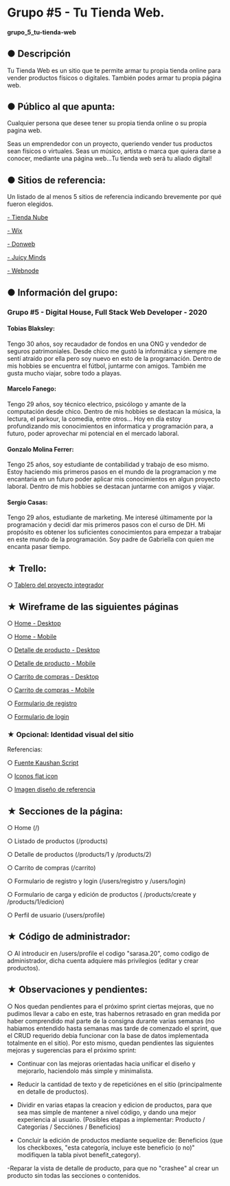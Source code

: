 # Grupo #5 - Tu Tienda Web.
#### grupo_5_tu-tienda-web


## ● Descripción

Tu Tienda Web es un sitio que te permite armar tu propia tienda online para vender productos físicos o digitales. También podes armar tu propia página web.


## ● Público al que apunta: 
Cualquier persona que desee tener su propia tienda online o su propia pagina  web.

Seas un emprendedor con un proyecto, queriendo vender tus productos sean físicos o virtuales. Seas un músico, artista o marca que quiera darse a conocer, mediante una página web...Tu tienda web será tu aliado digital!


## ● Sitios de referencia:
Un listado de al menos 5 sitios de referencia indicando brevemente por qué fueron elegidos.

[- Tienda Nube](https://www.tiendanube.com)

[- Wix](https://es.wix.com)

[- Donweb](https://donweb.com/es-ar/)

[- Juicy Minds](https://juicyminds.com.ar/)

[- Webnode](https://www.webnode.es/#top)


## ● Información del grupo:
### Grupo #5 - Digital House, Full Stack Web Developer - 2020

#### Tobias Blaksley:
Tengo 30 años, soy recaudador de fondos en una ONG y vendedor de seguros patrimoniales. Desde chico me gustó la informática y siempre me sentí atraído por ella pero soy nuevo en esto de la programación. Dentro de mis hobbies se encuentra el fútbol, juntarme con amigos. También me gusta mucho viajar, sobre todo a playas.


#### Marcelo Fanego:
Tengo 29 años, soy técnico electrico, psicólogo y amante de la computación desde chico. Dentro de mis hobbies se destacan la música, la lectura, el parkour, la comedia, entre otros...
Hoy en día estoy profundizando mis conocimientos en informatica y programación para, a futuro, poder aprovechar mi potencial en el mercado laboral.


#### Gonzalo Molina Ferrer:
Tengo 25 años, soy estudiante de contabilidad y trabajo de eso mismo. Estoy haciendo mis primeros pasos en el mundo de la programacion y me encantaria en un futuro poder aplicar mis conocimientos en algun proyecto laboral.
Dentro de mis hobbies se destacan juntarme con amigos y viajar.

#### Sergio Casas:
Tengo 29 años, estudiante de marketing. Me interesé últimamente por la programación y decidí  dar mis primeros pasos con el curso de DH. Mi propósito es obtener los suficientes conocimientos para empezar a trabajar en este mundo de la programación. Soy padre de Gabriella con quien me encanta pasar tiempo.


## ★ Trello:

○ [Tablero del proyecto integrador](https://trello.com/b/sT9rfvf7/proyecto-integrador)


## ★ Wireframe de las siguientes páginas

○ [Home - Desktop](https://wireframe.cc/eTJ5Tl)

○ [Home - Mobile](https://wireframe.cc/rsghUU)

○ [Detalle de producto - Desktop](https://wireframe.cc/dQMXjd)

○ [Detalle de producto - Mobile](https://wireframe.cc/8WRkUI)

○ [Carrito de compras - Desktop](https://wireframe.cc/FjKUBs)

○ [Carrito de compras - Mobile](https://wireframe.cc/FCzBP6)

○ [Formulario de registro](https://wireframe.cc/iI57vq)

○ [Formulario de login](https://wireframe.cc/1MSEsi)

### ★ Opcional: Identidad visual del sitio

Referencias:

○ [Fuente Kaushan Script](https://fonts.google.com/specimen/Kaushan+Script)

○ [Iconos flat icon](https://www.flaticon.com/free-icon/shopping-cart_2611076)

○ [Imagen diseño de referencia](https://buenosaireswebs.com/productos/tienda-online/)

## ★ Secciones de la página:

○ Home (/)

○ Listado de productos (/products)

○ Detalle de productos (/products/1 y /products/2)

○ Carrito de compras (/carrito)

○ Formulario de registro y login (/users/registro y /users/login)

○ Formulario de carga y edición de productos ( /products/create y /products/1/edicion)

○ Perfil de usuario (/users/profile)

## ★ Código de administrador:

○ Al introducir en /users/profile el codigo "sarasa.20", como codigo de administrador, dicha cuenta adquiere más privilegios (editar y crear productos).

## ★ Observaciones y pendientes:

○ Nos quedan pendientes para el próximo sprint ciertas mejoras, que no pudimos llevar a cabo en este, tras habernos retrasado en gran medida por haber comprendido mal parte de la consigna durante varias semanas (no habiamos entendido hasta semanas mas tarde de comenzado el sprint, que el CRUD requerido debia funcionar con la base de datos implementada totalmente en el sitio). Por esto mismo, quedan pendientes las siguientes mejoras y sugerencias para el próximo sprint:

- Continuar con las mejoras orientadas hacia unificar el diseño y mejorarlo, haciendolo más simple y minimalista.

- Reducir la cantidad de texto y de repeticiónes en el sitio (principalmente en detalle de productos).

- Dividir en varias etapas la creacion y edicion de productos, para que sea mas simple de mantener a nivel código, y dando una mejor experiencia al usuario. (Posibles etapas a implementar: Producto / Categorías / Secciónes / Beneficios)

- Concluir la edición de productos mediante sequelize de: Beneficios (que los checkboxes, "esta categoría, incluye este beneficio (o no)" modifiquen la tabla pivot benefit_category).

-Reparar la vista de detalle de producto, para que no "crashee" al crear un producto sin todas las secciones o contenidos.